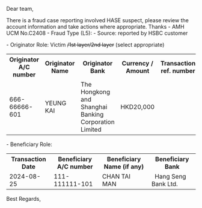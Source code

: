 Dear team,

There is a fraud case reporting involved HASE  suspect, please review the account information and take actions where appropriate. Thanks
\- AMH UCM No.C2408
\- Fraud Type (L5): 
\- Source: reported by HSBC customer

\- Originator Role: Victim ~~/1st layer/2nd layer~~ (select appropriate)
<table>
<tr><th>Originator A/C number</th><th>Originator Name</th><th>Originator Bank</th><th>Currency / Amount</th><th>Transaction ref. number</th></tr>
<tr><td>666-66666-601</td><td>YEUNG KAI</td><td>The Hongkong and Shanghai Banking Corporation Limited  </td><td>HKD20,000</td><td></td></tr>
</table>

\- Beneficiary Role: 
<table>
<tr><th>Transaction Date</th><th>Beneficiary A/C number</th><th>Beneficiary Name (if any)</th><th>Beneficiary Bank</th></tr>
<tr><td>2024-08-25</td><td>111-111111-101</td><td>CHAN TAI MAN </td><td>  Hang Seng Bank Ltd.  </td></tr>
</table>

Best Regards,